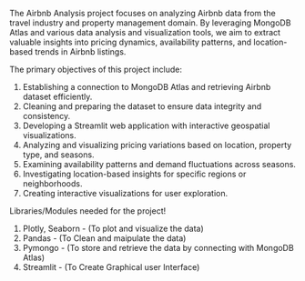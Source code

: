 The Airbnb Analysis project focuses on analyzing Airbnb data from the travel industry and property management domain. By leveraging MongoDB Atlas and various data analysis and visualization tools, we aim to extract valuable insights into pricing dynamics, availability patterns, and location-based trends in Airbnb listings.

The primary objectives of this project include:

1. Establishing a connection to MongoDB Atlas and retrieving Airbnb dataset efficiently.
2. Cleaning and preparing the dataset to ensure data integrity and consistency.
3. Developing a Streamlit web application with interactive geospatial visualizations.
4. Analyzing and visualizing pricing variations based on location, property type, and seasons.
5. Examining availability patterns and demand fluctuations across seasons.
6. Investigating location-based insights for specific regions or neighborhoods.
7. Creating interactive visualizations for user exploration.

Libraries/Modules needed for the project!

1. Plotly, Seaborn - (To plot and visualize the data)
2. Pandas - (To Clean and maipulate the data)
3. Pymongo - (To store and retrieve the data by connecting with MongoDB Atlas)
4. Streamlit - (To Create Graphical user Interface)
